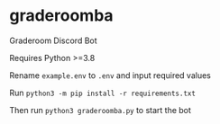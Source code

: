 # graderoomba
Graderoom Discord Bot

Requires Python >=3.8

Rename `example.env` to `.env` and input required values

Run `python3 -m pip install -r requirements.txt`

Then run `python3 graderoomba.py` to start the bot
